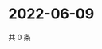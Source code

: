 # 2022-06-09

共 0 条

<!-- BEGIN WEIBO -->
<!-- 最后更新时间 Thu Jun 09 2022 14:19:43 GMT+0800 (China Standard Time) -->

<!-- END WEIBO -->
